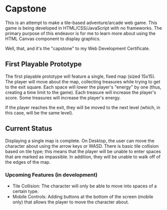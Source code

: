 # Capstone

This is an attempt to make a tile-based adventure/arcade web game. This game is being developed in HTML/CSS/JavaScript with no frameworks. The primary purpose of this endeavor is for me to learn more about using the HTML Canvas component to display graphics.

Well, that, and it's the "capstone" to my Web Development Certificate.

## First Playable Prototype

The first playable prototype will feature a single, fixed map (sized 15x15). The player will move about the map, collecting treasures while trying to get to the exit square. Each space will lower the player's "energy" by one (thus, creating a time limit to the game). Each treasure will increase the player's score. Some treasures will increase the player's energy.

If the player reaches the exit, they will be moved to the next level (which, in this case, will be the same level).

## Current Status

Displaying a single map is complete. On Desktop, the user can move the character about using the arrow keys or WASD. There is basic tile collision based on tile type; this means that the player will be unable to enter spaces that are marked as impassible. In addition, they will be unable to walk off of the edges of the map.

### Upcoming Features (in development)
* Tile Collision: The character will only be able to move into spaces of a certain type.
* Mobile Controls: Adding buttons at the bottom of the screen (mobile only) that allows the player to move the character about.